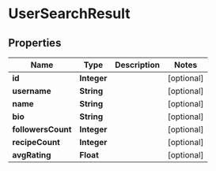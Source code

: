 

# UserSearchResult


## Properties

| Name | Type | Description | Notes |
|------------ | ------------- | ------------- | -------------|
|**id** | **Integer** |  |  [optional] |
|**username** | **String** |  |  [optional] |
|**name** | **String** |  |  [optional] |
|**bio** | **String** |  |  [optional] |
|**followersCount** | **Integer** |  |  [optional] |
|**recipeCount** | **Integer** |  |  [optional] |
|**avgRating** | **Float** |  |  [optional] |



